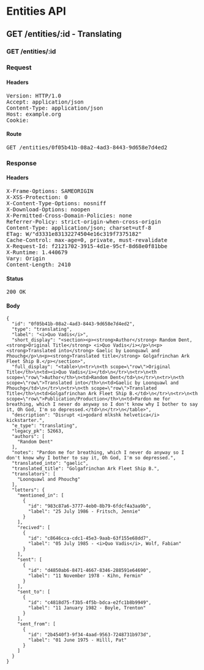 # Entities API



## GET /entities/:id - Translating

### GET /entities/:id
### Request

#### Headers

<pre>Version: HTTP/1.0
Accept: application/json
Content-Type: application/json
Host: example.org
Cookie: </pre>

#### Route

<pre>GET /entities/0f05b41b-08a2-4ad3-8443-9d658e7d4ed2</pre>

### Response

#### Headers

<pre>X-Frame-Options: SAMEORIGIN
X-XSS-Protection: 0
X-Content-Type-Options: nosniff
X-Download-Options: noopen
X-Permitted-Cross-Domain-Policies: none
Referrer-Policy: strict-origin-when-cross-origin
Content-Type: application/json; charset=utf-8
ETag: W/&quot;d3331e83132274504e16c319f7375182&quot;
Cache-Control: max-age=0, private, must-revalidate
X-Request-Id: f2121702-3915-4d1e-95cf-8d68e0f81bbe
X-Runtime: 1.440679
Vary: Origin
Content-Length: 2410</pre>

#### Status

<pre>200 OK</pre>

#### Body

~~~
{
  "id": "0f05b41b-08a2-4ad3-8443-9d658e7d4ed2",
  "type": "translating",
  "label": "<i>Quo Vadis</i>",
  "short_display": "<section><p><strong>Author</strong> Random Dent, <strong>Original Title</strong> <i>Quo Vadis</i></p>\n<p><strong>Translated into</strong> Gaelic by Loonquawl and Phouchg</p>\n<p><strong>Translated title</strong> Golgafrinchan Ark Fleet Ship B.</p></section>",
  "full_display": "<table>\n<tr>\n<th scope=\"row\">Original Title</th>\n<td><i>Quo Vadis</i></td>\n</tr>\n<tr>\n<th scope=\"row\">Author</th>\n<td>Random Dent</td>\n</tr>\n<tr>\n<th scope=\"row\">Translated into</th>\n<td>Gaelic by Loonquawl and Phouchg</td>\n</tr>\n<tr>\n<th scope=\"row\">Translated Title</th>\n<td>Golgafrinchan Ark Fleet Ship B.</td>\n</tr>\n<tr>\n<th scope=\"row\">Publication/Production</th>\n<td>Pardon me for breathing, which I never do anyway so I don't know why I bother to say it, Oh God, I'm so depressed.</td>\n</tr>\n</table>",
  "description": "Disrupt <i>godard mlkshk helvetica</i> kickstarter.",
  "e_type": "translating",
  "legacy_pk": 52663,
  "authors": [
    "Random Dent"
  ],
  "notes": "Pardon me for breathing, which I never do anyway so I don't know why I bother to say it, Oh God, I'm so depressed.",
  "translated_into": "gaelic",
  "translated_title": "Golgafrinchan Ark Fleet Ship B.",
  "translators": [
    "Loonquawl and Phouchg"
  ],
  "letters": {
    "mentioned_in": [
      {
        "id": "983c87a6-3777-4eb0-8b79-6fdcf4a3aa9b",
        "label": "25 July 1986 - Fritsch, Jennie"
      }
    ],
    "recived": [
      {
        "id": "c8646cca-cdc1-45e3-9aab-63f155e68dd7",
        "label": "05 July 1985 - <i>Quo Vadis</i>, Wolf, Fabian"
      }
    ],
    "sent": [
      {
        "id": "d4850ab6-8471-4667-8346-288591e64690",
        "label": "11 November 1978 - Kihn, Fermin"
      }
    ],
    "sent_to": [
      {
        "id": "c4818d75-f3b5-4f5b-bdca-e2fc1b8b9949",
        "label": "11 January 1982 - Boyle, Trenton"
      }
    ],
    "sent_from": [
      {
        "id": "2b4540f3-9f34-4aad-9563-7248731b973d",
        "label": "01 June 1975 - Hilll, Pat"
      }
    ]
  }
}
~~~

